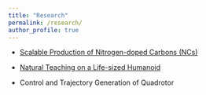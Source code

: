 ```yaml
---
title: "Research"
permalink: /research/
author_profile: true
---
```


* [Scalable Production of Nitrogen-doped Carbons (NCs)](https://github.com/Wenbin-Xu/Wenbin-Xu.github.io/blob/master/_research/nc)

* [Natural Teaching on a Life-sized Humanoid](https://github.com/Wenbin-Xu/Wenbin-Xu.github.io/blob/master/_research/humanoid)

* Control and Trajectory Generation of Quadrotor
